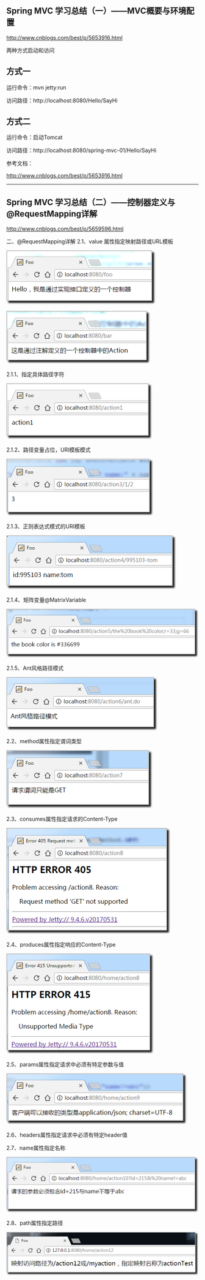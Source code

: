 

Spring MVC 学习总结（一）——MVC概要与环境配置
----------
http://www.cnblogs.com/best/p/5653916.html

两种方式启动和访问

方式一
----------

运行命令：mvn jetty:run 

访问路径：http://localhost:8080/Hello/SayHi



方式二
----------

运行命令：启动Tomcat

访问路径：http://localhost:8080/spring-mvc-01/Hello/SayHi

参考文档：

http://www.cnblogs.com/best/p/5653916.html





----------

Spring MVC 学习总结（二）——控制器定义与@RequestMapping详解
----------
http://www.cnblogs.com/best/p/5659596.html

 二、@RequestMapping详解
2.1、value 属性指定映射路径或URL模板

![](https://raw.githubusercontent.com/CoderDream/spring-mvc-01/master/snapshot/spring_mvc_0202.png)

![](https://raw.githubusercontent.com/CoderDream/spring-mvc-01/master/snapshot/spring_mvc_0203.png)

2.1.1、指定具体路径字符

![](https://raw.githubusercontent.com/CoderDream/spring-mvc-01/master/snapshot/spring_mvc_0204.png)

2.1.2、路径变量占位，URI模板模式

![](https://raw.githubusercontent.com/CoderDream/spring-mvc-01/master/snapshot/spring_mvc_0205.png)

2.1.3、正则表达式模式的URI模板

![](https://raw.githubusercontent.com/CoderDream/spring-mvc-01/master/snapshot/spring_mvc_0206.png)

2.1.4、矩阵变量@MatrixVariable

![](https://raw.githubusercontent.com/CoderDream/spring-mvc-01/master/snapshot/spring_mvc_0207.png)

2.1.5、Ant风格路径模式

![](https://raw.githubusercontent.com/CoderDream/spring-mvc-01/master/snapshot/spring_mvc_0208.png)

2.2、method属性指定谓词类型

![](https://raw.githubusercontent.com/CoderDream/spring-mvc-01/master/snapshot/spring_mvc_0209.png)

2.3、consumes属性指定请求的Content-Type

![](https://raw.githubusercontent.com/CoderDream/spring-mvc-01/master/snapshot/spring_mvc_0210.png)

2.4、produces属性指定响应的Content-Type

![](https://raw.githubusercontent.com/CoderDream/spring-mvc-01/master/snapshot/spring_mvc_0211.png)

2.5、params属性指定请求中必须有特定参数与值

![](https://raw.githubusercontent.com/CoderDream/spring-mvc-01/master/snapshot/spring_mvc_0212.png)

2.6、headers属性指定请求中必须有特定header值



2.7、name属性指定名称

![](https://raw.githubusercontent.com/CoderDream/spring-mvc-01/master/snapshot/spring_mvc_0213.png)

2.8、path属性指定路径

![](https://raw.githubusercontent.com/CoderDream/spring-mvc-01/master/snapshot/spring_mvc_0214.png)


